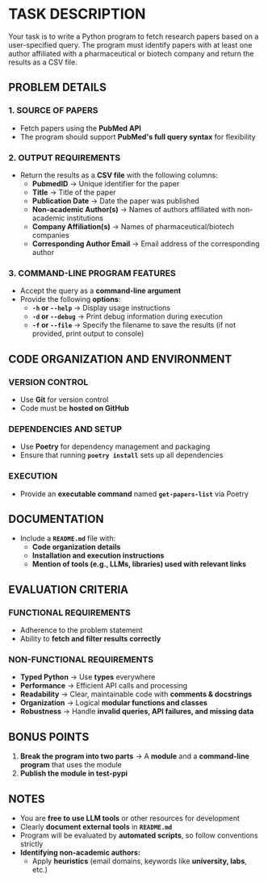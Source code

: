 # **TASK DESCRIPTION**  
Your task is to write a Python program to fetch research papers based on a user-specified query. The
program must identify papers with at least one author affiliated with a pharmaceutical or biotech
company and return the results as a CSV file.

## **PROBLEM DETAILS**  

### **1. SOURCE OF PAPERS**  
- Fetch papers using the **PubMed API**  
- The program should support **PubMed's full query syntax** for flexibility  

### **2. OUTPUT REQUIREMENTS**  
- Return the results as a **CSV file** with the following columns:  
  - **PubmedID** → Unique identifier for the paper  
  - **Title** → Title of the paper  
  - **Publication Date** → Date the paper was published  
  - **Non-academic Author(s)** → Names of authors affiliated with non-academic institutions  
  - **Company Affiliation(s)** → Names of pharmaceutical/biotech companies  
  - **Corresponding Author Email** → Email address of the corresponding author  

### **3. COMMAND-LINE PROGRAM FEATURES**  
- Accept the query as a **command-line argument**  
- Provide the following **options**:  
  - **`-h` or `--help`** → Display usage instructions  
  - **`-d` or `--debug`** → Print debug information during execution  
  - **`-f` or `--file`** → Specify the filename to save the results (if not provided, print output to console)  

## **CODE ORGANIZATION AND ENVIRONMENT**  

### **VERSION CONTROL**  
- Use **Git** for version control  
- Code must be **hosted on GitHub**  

### **DEPENDENCIES AND SETUP**  
- Use **Poetry** for dependency management and packaging  
- Ensure that running **`poetry install`** sets up all dependencies  

### **EXECUTION**  
- Provide an **executable command** named **`get-papers-list`** via Poetry  

## **DOCUMENTATION**  
- Include a **`README.md`** file with:  
  - **Code organization details**  
  - **Installation and execution instructions**  
  - **Mention of tools (e.g., LLMs, libraries) used with relevant links**  

## **EVALUATION CRITERIA**  

### **FUNCTIONAL REQUIREMENTS**  
- Adherence to the problem statement  
- Ability to **fetch and filter results correctly**  

### **NON-FUNCTIONAL REQUIREMENTS**  
- **Typed Python** → Use **types** everywhere  
- **Performance** → Efficient API calls and processing  
- **Readability** → Clear, maintainable code with **comments & docstrings**  
- **Organization** → Logical **modular functions and classes**  
- **Robustness** → Handle **invalid queries, API failures, and missing data**  

## **BONUS POINTS**  
1. **Break the program into two parts** → A **module** and a **command-line program** that uses the module  
2. **Publish the module in test-pypi**  

## **NOTES**  
- You are **free to use LLM tools** or other resources for development  
- Clearly **document external tools** in **`README.md`**  
- Program will be evaluated by **automated scripts**, so follow conventions strictly  
- **Identifying non-academic authors:**  
  - Apply **heuristics** (email domains, keywords like **university, labs**, etc.)  
